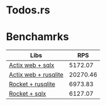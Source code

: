 # Todos.rs


# Benchamrks
| Libs          | RPS             
| ------------- | -------------
| [Actix web + sqlx](https://github.com/amirrezaask/todos.rs/tree/actix-web-sqlx)      | 5172.07
| [Actix web + rusqlite](https://github.com/amirrezaask/todos.rs/tree/actix-web-rusqlite)      | 20270.46 
| [Rocket + rusqlite](https://github.com/amirrezaask/todos.rs/tree/rocket-rusqlite) | 6973.83
| [Rocket + sqlx](https://github.com/amirrezaask/todos.rs/tree/rocket-sqlx) | 6127.07
